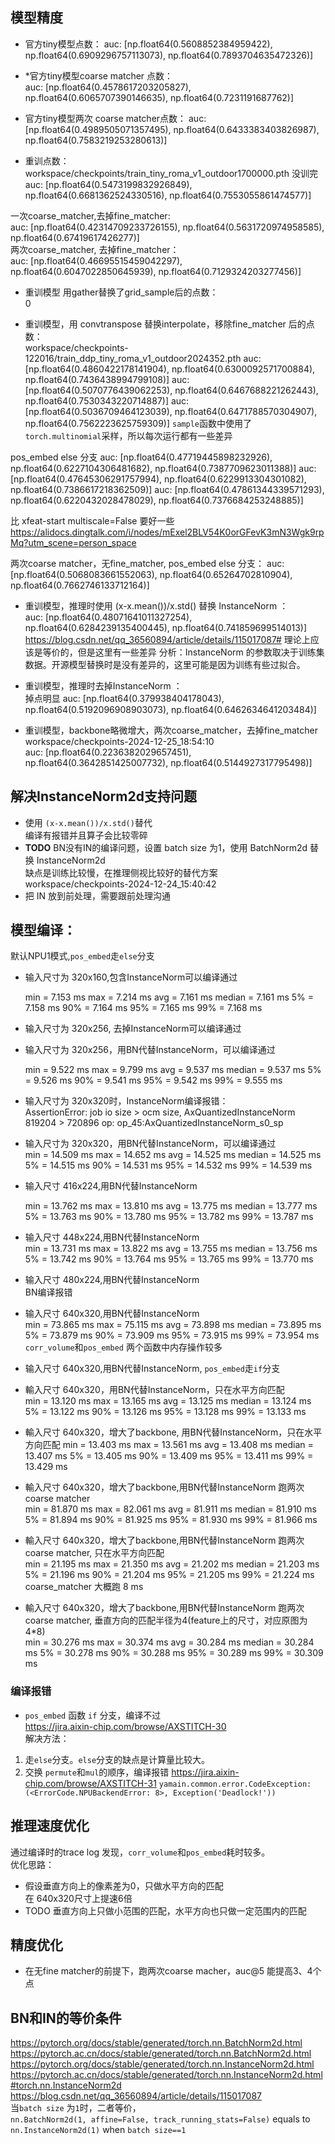 ## 模型精度
* 官方tiny模型点数： 
auc: [np.float64(0.5608852384959422), np.float64(0.6909296757113073), np.float64(0.7893704635472326)]

* *官方tiny模型coarse matcher 点数：  
auc: [np.float64(0.4578617203205827), np.float64(0.6065707390146635), np.float64(0.7231191687762)]
* 官方tiny模型两次 coarse matcher点数：
auc: [np.float64(0.4989505071357495), np.float64(0.6433383403826987), np.float64(0.7583219253280613)]

* 重训点数：  
workspace/checkpoints/train_tiny_roma_v1_outdoor1700000.pth 没训完  
auc: [np.float64(0.5473199832926849), np.float64(0.6681362524330516), np.float64(0.7553055861474577)]

一次coarse_matcher,去掉fine_matcher:  
auc: [np.float64(0.42314709233726155), np.float64(0.5631720974958585), np.float64(0.67419617426277)]  
两次coarse_matcher, 去掉fine_matcher：  
auc: [np.float64(0.46695515459042297), np.float64(0.6047022850645939), np.float64(0.7129324203277456)]  

* 重训模型 用gather替换了grid_sample后的点数：  
0

* 重训模型，用 convtranspose 替换interpolate，移除fine_matcher 后的点数：  
workspace/checkpoints-122016/train_ddp_tiny_roma_v1_outdoor2024352.pth
auc: [np.float64(0.4860422178141904), np.float64(0.6300092571700884), np.float64(0.7436438994799108)]
auc: [np.float64(0.5070776439062253), np.float64(0.6467688221262443), np.float64(0.7530343220714887)]
auc: [np.float64(0.5036709464123039), np.float64(0.6471788570304907), np.float64(0.7562223625759309)]
`sample`函数中使用了 `torch.multinomial`采样，所以每次运行都有一些差异

pos_embed else 分支
auc: [np.float64(0.47719445898232926), np.float64(0.6227104306481682), np.float64(0.7387709623011388)]
auc: [np.float64(0.47645306291757994), np.float64(0.6229913304301082), np.float64(0.7386617218362509)]
auc: [np.float64(0.47861344339571293), np.float64(0.6220432028478029), np.float64(0.7376684253248885)]

比 xfeat-start multiscale=False 要好一些 https://alidocs.dingtalk.com/i/nodes/mExel2BLV54K0orGFevK3mN3Wgk9rpMq?utm_scene=person_space

两次coarse matcher，无fine_matcher, pos_embed else 分支：
auc: [np.float64(0.5068083661552063), np.float64(0.65264702810904), np.float64(0.7662746133712164)]

* 重训模型，推理时使用 (x-x.mean())/x.std() 替换 InstanceNorm ：  
auc: [np.float64(0.48071641011327254), np.float64(0.6284239135400445), np.float64(0.741859699514013)]
https://blog.csdn.net/qq_36560894/article/details/115017087#
理论上应该是等价的，但是这里有一些差异
分析：InstanceNorm 的参数取决于训练集数据。开源模型替换时是没有差异的，这里可能是因为训练有些过拟合。

* 重训模型，推理时去掉InstanceNorm ：  
掉点明显
auc: [np.float64(0.379938404178043), np.float64(0.5192096908903073), np.float64(0.6462634641203484)]

* 重训模型，backbone略微增大，两次coarse_matcher，去掉fine_matcher  
workspace/checkpoints-2024-12-25_18:54:10  
 auc: [np.float64(0.2236382029657451), np.float64(0.3642851425007732), np.float64(0.5144927317795498)]

## 解决InstanceNorm2d支持问题  
* 使用 `(x-x.mean())/x.std()`替代  
  编译有报错并且算子会比较零碎  
* **TODO** 
BN没有IN的编译问题，设置 batch size 为1，使用 BatchNorm2d 替换 InstanceNorm2d  
  缺点是训练比较慢，在推理侧视比较好的替代方案     
  workspace/checkpoints-2024-12-24_15:40:42  
* 把 IN 放到前处理，需要跟前处理沟通  

## 模型编译：  

默认NPU1模式,`pos_embed`走`else`分支  

* 输入尺寸为 320x160,包含InstanceNorm可以编译通过  

  min =   7.153 ms   max =   7.214 ms   avg =   7.161 ms  median =   7.161 ms
   5% =   7.158 ms   90% =   7.164 ms   95% =   7.165 ms     99% =   7.168 ms
 

* 输入尺寸为 320x256, 去掉InstanceNorm可以编译通过  

* 输入尺寸为 320x256，用BN代替InstanceNorm，可以编译通过  
 
  min =   9.522 ms   max =   9.799 ms   avg =   9.537 ms  median =   9.537 ms
   5% =   9.526 ms   90% =   9.541 ms   95% =   9.542 ms     99% =   9.555 ms
 

* 输入尺寸为 320x320时，InstanceNorm编译报错：  
AssertionError: job io size > ocm size, AxQuantizedInstanceNorm
    819204 > 720896
    op: op_45:AxQuantizedInstanceNorm_s0_sp

* 输入尺寸为 320x320，用BN代替InstanceNorm，可以编译通过  
  min =  14.509 ms   max =  14.652 ms   avg =  14.525 ms  median =  14.525 ms
   5% =  14.515 ms   90% =  14.531 ms   95% =  14.532 ms     99% =  14.539 ms
 

* 输入尺寸 416x224,用BN代替InstanceNorm  

  min =  13.762 ms   max =  13.810 ms   avg =  13.775 ms  median =  13.777 ms
   5% =  13.763 ms   90% =  13.780 ms   95% =  13.782 ms     99% =  13.787 ms
 

* 输入尺寸 448x224,用BN代替InstanceNorm  
  min =  13.731 ms   max =  13.822 ms   avg =  13.755 ms  median =  13.756 ms
   5% =  13.742 ms   90% =  13.764 ms   95% =  13.765 ms     99% =  13.770 ms
 
* 输入尺寸 480x224,用BN代替InstanceNorm  
    BN编译报错

* 输入尺寸 640x320,用BN代替InstanceNorm  
  min =  73.865 ms   max =  75.115 ms   avg =  73.898 ms  median =  73.895 ms
   5% =  73.879 ms   90% =  73.909 ms   95% =  73.915 ms     99% =  73.954 ms
 `corr_volume`和`pos_embed` 两个函数中内存操作较多  

* 输入尺寸 640x320,用BN代替InstanceNorm, `pos_embed`走`if`分支  
  

* 輸入尺寸 640x320，用BN代替InstanceNorm，只在水平方向匹配  
  min =  13.120 ms   max =  13.165 ms   avg =  13.125 ms  median =  13.124 ms
   5% =  13.122 ms   90% =  13.126 ms   95% =  13.128 ms     99% =  13.133 ms

* 輸入尺寸 640x320，增大了backbone, 用BN代替InstanceNorm，只在水平方向匹配
  min =  13.403 ms   max =  13.561 ms   avg =  13.408 ms  median =  13.407 ms
   5% =  13.405 ms   90% =  13.409 ms   95% =  13.411 ms     99% =  13.429 ms

* 輸入尺寸 640x320，增大了backbone,用BN代替InstanceNorm 跑两次coarse matcher  
  min =  81.870 ms   max =  82.061 ms   avg =  81.911 ms  median =  81.910 ms
   5% =  81.894 ms   90% =  81.925 ms   95% =  81.930 ms     99% =  81.966 ms

* 輸入尺寸 640x320，增大了backbone,用BN代替InstanceNorm 跑两次coarse matcher, 只在水平方向匹配  
  min =  21.195 ms   max =  21.350 ms   avg =  21.202 ms  median =  21.203 ms
   5% =  21.196 ms   90% =  21.204 ms   95% =  21.205 ms     99% =  21.224 ms
  coarse_matcher 大概跑 8 ms

* 輸入尺寸 640x320，增大了backbone,用BN代替InstanceNorm 跑两次coarse matcher, 垂直方向的匹配半径为4(feature上的尺寸，对应原图为4*8)  
  min =  30.276 ms   max =  30.374 ms   avg =  30.284 ms  median =  30.284 ms
   5% =  30.278 ms   90% =  30.288 ms   95% =  30.289 ms     99% =  30.309 ms

### 编译报错  
* `pos_embed` 函数 `if` 分支，编译不过   
https://jira.aixin-chip.com/browse/AXSTITCH-30  
解决方法： 
1. 走`else`分支。`else`分支的缺点是计算量比较大。  
2. 交换 `permute`和`mul`的顺序，编译报错 https://jira.aixin-chip.com/browse/AXSTITCH-31 `yamain.common.error.CodeException: (<ErrorCode.NPUBackendError: 8>, Exception('Deadlock!'))`     

## 推理速度优化  
通过编译时的trace log 发现，`corr_volume`和`pos_embed`耗时较多。  
优化思路：  
* 假设垂直方向上的像素差为0，只做水平方向的匹配  
在 640x320尺寸上提速6倍  
* TODO 垂直方向上只做小范围的匹配，水平方向也只做一定范围内的匹配    

## 精度优化  

* 在无fine matcher的前提下，跑两次coarse macher，auc@5 能提高3、4个点

## BN和IN的等价条件  
https://pytorch.org/docs/stable/generated/torch.nn.BatchNorm2d.html  
https://pytorch.ac.cn/docs/stable/generated/torch.nn.BatchNorm2d.html  
https://pytorch.org/docs/stable/generated/torch.nn.InstanceNorm2d.html  
https://pytorch.ac.cn/docs/stable/generated/torch.nn.InstanceNorm2d.html#torch.nn.InstanceNorm2d  
https://blog.csdn.net/qq_36560894/article/details/115017087  
当`batch size` 为`1`时，二者等价，  
`nn.BatchNorm2d(1, affine=False, track_running_stats=False)`  equals to `nn.InstanceNorm2d(1)` when `batch size==1`  